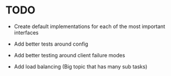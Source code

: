 TODO
====

* Create default implementations for each of the most important interfaces

* Add better tests around config

* Add better testing around client failure modes

* Add load balancing (Big topic that has many sub tasks)